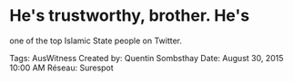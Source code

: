 # He's trustworthy, brother. He's
one of the top Islamic State people on Twitter.

Tags: AusWitness
Created by: Quentin Sombsthay
Date: August 30, 2015 10:00 AM
Réseau: Surespot